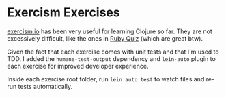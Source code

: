 # Exercism Exercises

[exercism.io](http://exercism.io) has been very useful for learning Clojure so far.
They are not excessively difficult, like the ones in [Ruby Quiz](http://rubyquiz.com)
(which are great btw).

Given the fact that each exercise comes with unit tests and that I'm
used to TDD, I added the `humane-test-output` dependency and
`lein-auto` plugin to each exercise for improved developer experience.

Inside each exercise root folder, run `lein auto test` to watch files
and re-run tests automatically.

